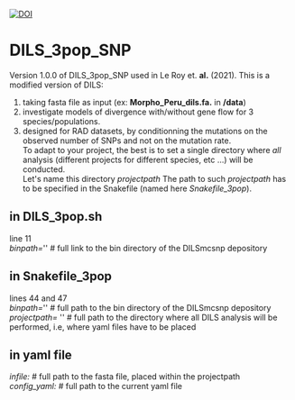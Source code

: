 [![DOI](https://zenodo.org/badge/428997696.svg)](https://zenodo.org/badge/latestdoi/428997696)
# DILS_3pop_SNP   
Version 1.0.0 of DILS_3pop_SNP used in Le Roy et. __al.__ (2021).  This is a modified version of DILS:  
1. taking fasta file as input (ex: **Morpho_Peru_dils.fa.** in **/data**)  
2. investigate models of divergence with/without gene flow for 3 species/populations.  
3. designed for RAD datasets, by conditionning the mutations on the observed number of SNPs and not on the mutation rate.   
To adapt to your project, the best is to set a single directory where *all* analysis (different projects for different species, etc ...) will be conducted.   
Let's name this directory *projectpath* 
The path to such *projectpath* has to be specified in the Snakefile (named here *Snakefile_3pop*).  
   
## in DILS_3pop.sh  
line 11  
*binpath=*'' # full link to the bin directory of the DILSmcsnp depository  
  
## in Snakefile_3pop  
lines 44 and 47  
*binpath=*'' # full path to the bin directory of the DILSmcsnp depository  
*projectpath=* '' # full path to the directory where all DILS analysis will be performed, i.e, where yaml files have to be placed  
  
## in yaml file  
*infile:* # full path to the fasta file, placed within the projectpath  
*config_yaml:* # full path to the current yaml file
